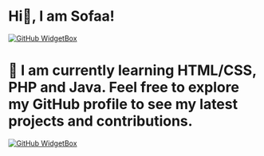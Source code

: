 # Hi👋, I am Sofaa!

[![GitHub WidgetBox](https://github-widgetbox.vercel.app/api/profile?username=Sofaadev&data=followers,repositories,stars,commits)](https://github.com/Jurredr/github-widgetbox)

# 👋 I am currently learning HTML/CSS, PHP and Java. Feel free to explore my GitHub profile to see my latest projects and contributions.

[![GitHub WidgetBox](https://github-widgetbox.vercel.app/api/skills?software=intellij,vscode,java,html,css)](https://github.com/Jurredr/github-widgetbox)
